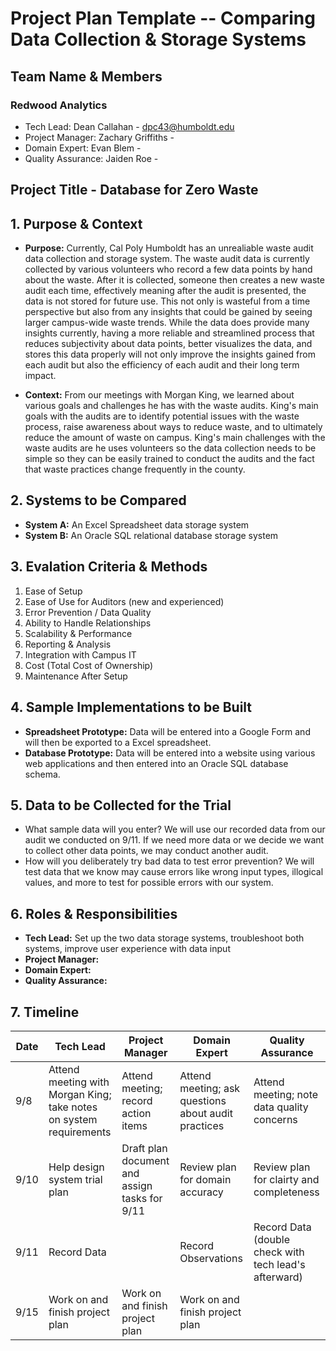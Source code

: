 # Project Plan Template -- Comparing Data Collection & Storage Systems

## Team Name & Members
### Redwood Analytics
- Tech Lead: Dean Callahan - dpc43@humboldt.edu
- Project Manager: Zachary Griffiths - 
- Domain Expert: Evan Blem -
- Quality Assurance: Jaiden Roe - 

## Project Title - Database for Zero Waste

## 1. Purpose & Context
- **Purpose:** Currently, Cal Poly Humboldt has an unrealiable waste audit data collection and storage system. The waste audit data is currently collected by various volunteers who record a few data points by hand about the waste. After it is collected, someone then creates a new waste audit each time, effectively meaning after the audit is presented, the data is not stored for future use. This not only is wasteful from a time perspective but also from any insights that could be gained by seeing larger campus-wide waste trends. While the data does provide many insights currently, having a more reliable and streamlined process that reduces subjectivity about data points, better visualizes the data, and stores this data properly will not only improve the insights gained from each audit but also the efficiency of each audit and their long term impact. 

- **Context:** From our meetings with Morgan King, we learned about various goals and challenges he has with the waste audits. King's main goals with the audits are to identify potential issues with the waste process, raise awareness about ways to reduce waste, and to ultimately reduce the amount of waste on campus. King's main challenges with the waste audits are he uses volunteers so the data collection needs to be simple so they can be easily trained to conduct the audits and the fact that waste practices change frequently in the county.

## 2. Systems to be Compared
 - **System A:** An Excel Spreadsheet data storage system
 - **System B:** An Oracle SQL relational database storage system 

## 3. Evalation Criteria & Methods
1. Ease of Setup
2. Ease of Use for Auditors (new and experienced)
3. Error Prevention / Data Quality
4. Ability to Handle Relationships
5. Scalability & Performance
6. Reporting & Analysis
7. Integration with Campus IT
8. Cost (Total Cost of Ownership)
9. Maintenance After Setup

## 4. Sample Implementations to be Built
- **Spreadsheet Prototype:** Data will be entered into a Google Form and will then be exported to a Excel spreadsheet. 
- **Database Prototype:** Data will be entered into a website using various web applications and then entered into an Oracle SQL database schema. 

## 5. Data to be Collected for the Trial
- What sample data will you enter? We will use our recorded data from our audit we conducted on 9/11. If we need more data or we decide we want to collect other data points, we may conduct another audit. 
- How will you deliberately try bad data to test error prevention? We will test data that we know may cause errors like wrong input types, illogical values, and more to test for possible errors with our system.

## 6. Roles & Responsibilities
- **Tech Lead:** Set up the two data storage systems, troubleshoot both systems, improve user experience with data input
- **Project Manager:**
- **Domain Expert:**
- **Quality Assurance:**

## 7. Timeline
| Date | Tech Lead | Project Manager | Domain Expert | Quality Assurance|
|---|---|---|---|---|
|9/8 | Attend meeting with Morgan King; take notes on system requirements| Attend meeting; record action items| Attend meeting; ask questions about audit practices| Attend meeting; note data quality concerns|
|9/10| Help design system trial plan| Draft plan document and assign tasks for 9/11| Review plan for domain accuracy| Review plan for clairty and completeness|
|9/11| Record Data| | Record Observations| Record Data (double check with tech lead's afterward)|
|9/15| Work on and finish project plan| Work on and finish project plan| Work on and finish project plan| 
